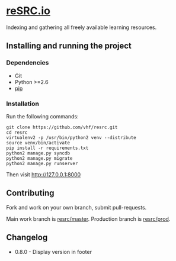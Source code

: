 [reSRC.io](http://resrc.io)
========

Indexing and gathering all freely available learning resources.


Installing and running the project
----------------------------------

### Dependencies
* Git
* Python >=2.6
* [pip](https://github.com/pypa/pip)

### Installation
Run the following commands:

    git clone https://github.com/vhf/resrc.git
    cd resrc
    virtualenv2 -p /usr/bin/python2 venv --distribute
    source venv/bin/activate
    pip install -r requirements.txt
    python2 manage.py syncdb
    python2 manage.py migrate
    python2 manage.py runserver

Then visit <http://127.0.0.1:8000>


Contributing
------------

Fork and work on your own branch, submit pull-requests.

Main work branch is [resrc/master](https://github.com/vhf/resrc/tree/master). Production branch is [resrc/prod](https://github.com/vhf/resrc/tree/prod).


Changelog
---------

* 0.8.0 - Display version in footer
